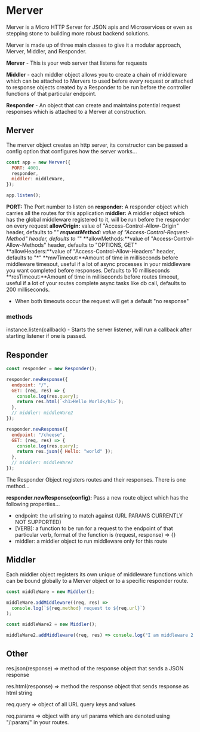 # Merver

Merver is a Micro HTTP Server for JSON apis and Microservices or even as stepping stone to building more robust backend solutions.

Merver is made up of three main classes to give it a modular approach, Merver, Middler, and Responder.

**Merver** - This is your web server that listens for requests

**Middler** - each middler object allows you to create a chain of middleware which can be attached to Mervers to used before every request or attached to response objects created by a Responder to be run before the controller functions of that particular endpoint.

**Responder** - An object that can create and maintains potential request responses which is attached to a Merver at construction.

## Merver

The merver object creates an http server, its constructor can be passed a config option that configures how the server works...

```js
const app = new Merver({
  PORT: 4001,
  responder,
  middler: middleWare,
});

app.listen();
```

**PORT:** The Port number to listen on
**responder:** A responder object which carries all the routes for this application
**middler:** A middler object which has the global middleware registered to it, will be run before the responder on every request
**allowOrigin:** value of "Access-Control-Allow-Origin" header, defaults to "_"
**requestMethod:** value of "Access-Control-Request-Method" header, defaults to "_"
**allowMethods:**value of "Access-Control-Allow-Methods" header, defaults to "OPTIONS, GET"
**allowHeaders:**value of "Access-Control-Allow-Headers" header, defaults to "\*"
**mwTimeout:**Amount of time in milliseconds before middleware timesout, useful if a lot of async processes in your middleware you want completed before responses. Defaults to 10 milliseconds
**resTimeout:**Amount of time in milliseconds before routes timeout, useful if a lot of your routes complete async tasks like db call, defaults to 200 milliseconds.

* When both timeouts occur the request will get a default "no response"

### methods

instance.listen(callback) - Starts the server listener, will run a callback after starting listener if one is passed.

## Responder

```js
const responder = new Responder();

responder.newResponse({
  endpoint: "/",
  GET: (req, res) => {
    console.log(res.query);
    return res.html(`<h1>Hello World</h1>`);
  },
  // middler: middleWare2
});

responder.newResponse({
  endpoint: "/cheese",
  GET: (req, res) => {
    console.log(res.query);
    return res.json({ Hello: "world" });
  },
  // middler: middleWare2
});
```

The Responder Object registers routes and their responses. There is one method...

**responder.newResponse(config):** Pass a new route object which has the following properties...

- endpoint: the url string to match against (URL PARAMS CURRENTLY NOT SUPPORTED)
- [VERB]: a function to be run for a request to the endpoint of that particular verb, format of the function is (request, response) => {}
- middler: a middler object to run middleware only for this route

## Middler

Each middler object registers its own unique of middleware functions which can be bound globally to a Merver object or to a specific responder route.

```js
const middleWare = new Middler();

middleWare.addMiddleware((req, res) =>
  console.log(`${req.method} request to ${req.url}`)
);

const middleWare2 = new Middler();

middleWare2.addMiddleware((req, res) => console.log("I am middleware 2!"));
```

## Other

res.json(response) => method of the response object that sends a JSON response

res.html(response) => method the response object that sends response as html string

req.query => object of all URL query keys and values

req.params => object with any url params which are denoted using "/:param/" in your routes.
